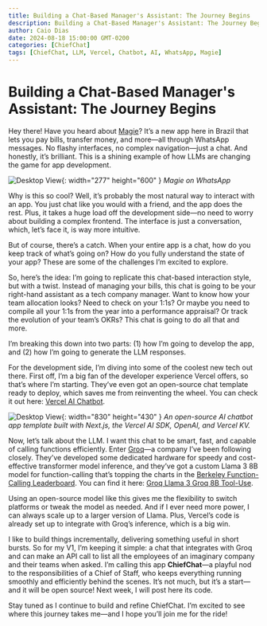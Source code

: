 ```yaml
---
title: Building a Chat-Based Manager's Assistant: The Journey Begins
description: Building a Chat-Based Manager's Assistant: The Journey Begins
author: Caio Dias
date: 2024-08-18 15:00:00 GMT-0200
categories: [ChiefChat]
tags: [ChiefChat, LLM, Vercel, Chatbot, AI, WhatsApp, Magie]
---
```


# Building a Chat-Based Manager's Assistant: The Journey Begins

Hey there! Have you heard about [Magie](https://magie.com.br/)? It’s a new app here in Brazil that lets you pay bills, transfer money, and more—all through WhatsApp messages. No flashy interfaces, no complex navigation—just a chat. And honestly, it’s brilliant. This is a shining example of how LLMs are changing the game for app development.

![Desktop View](https://framerusercontent.com/images/L5ftsFstggGR9H9WNQp3SCKbyis.png?scale-down-to=600){: width="277" height="600" }
_Magie on WhatsApp_

Why is this so cool? Well, it’s probably the most natural way to interact with an app. You just chat like you would with a friend, and the app does the rest. Plus, it takes a huge load off the development side—no need to worry about building a complex frontend. The interface is just a conversation, which, let’s face it, is way more intuitive.

But of course, there’s a catch. When your entire app is a chat, how do you keep track of what’s going on? How do you fully understand the state of your app? These are some of the challenges I’m excited to explore.

So, here’s the idea: I’m going to replicate this chat-based interaction style, but with a twist. Instead of managing your bills, this chat is going to be your right-hand assistant as a tech company manager. Want to know how your team allocation looks? Need to check on your 1:1s? Or maybe you need to compile all your 1:1s from the year into a performance appraisal? Or track the evolution of your team’s OKRs? This chat is going to do all that and more.

I’m breaking this down into two parts: (1) how I’m going to develop the app, and (2) how I’m going to generate the LLM responses.

For the development side, I’m diving into some of the coolest new tech out there. First off, I’m a big fan of the developer experience Vercel offers, so that’s where I’m starting. They’ve even got an open-source chat template ready to deploy, which saves me from reinventing the wheel. You can check it out here: [Vercel AI Chatbot](https://github.com/vercel/ai-chatbot).

![Desktop View](https://camo.githubusercontent.com/2885568d02297567020d63bbde49f54ee6f12c9909264f312b2834e702d5ff46/68747470733a2f2f636861742e76657263656c2e61692f6f70656e67726170682d696d6167652e706e67){: width="830" height="430" }
_An open-source AI chatbot app template built with Next.js, the Vercel AI SDK, OpenAI, and Vercel KV._

Now, let’s talk about the LLM. I want this chat to be smart, fast, and capable of calling functions efficiently. Enter [Groq](https://groq.com/)—a company I’ve been following closely. They’ve developed some dedicated hardware for speedy and cost-effective transformer model inference, and they’ve got a custom Llama 3 8B model for function-calling that’s topping the charts in the [Berkeley Function-Calling Leaderboard](https://gorilla.cs.berkeley.edu/leaderboard.html). You can find it here: [Groq Llama 3 Groq 8B Tool-Use](https://huggingface.co/Groq/Llama-3-Groq-8B-Tool-Use).

Using an open-source model like this gives me the flexibility to switch platforms or tweak the model as needed. And if I ever need more power, I can always scale up to a larger version of Llama. Plus, Vercel’s code is already set up to integrate with Groq’s inference, which is a big win.

I like to build things incrementally, delivering something useful in short bursts. So for my V1, I’m keeping it simple: a chat that integrates with Groq and can make an API call to list all the employees of an imaginary company and their teams when asked. I’m calling this app **ChiefChat**—a playful nod to the responsibilities of a Chief of Staff, who keeps everything running smoothly and efficiently behind the scenes. It’s not much, but it’s a start—and it will be open source! Next week, I will post here its code.

Stay tuned as I continue to build and refine ChiefChat. I’m excited to see where this journey takes me—and I hope you’ll join me for the ride!
